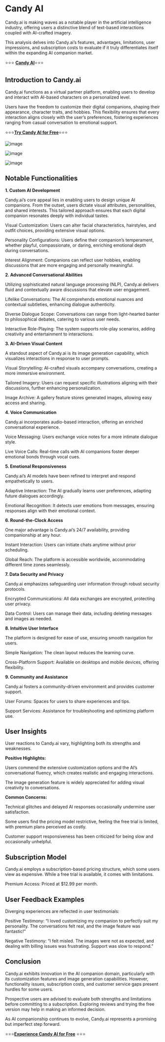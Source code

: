 # Candy AI

Candy.ai is making waves as a notable player in the artificial intelligence industry, offering users a distinctive blend of text-based interactions coupled with AI-crafted imagery.

This analysis delves into Candy.ai’s features, advantages, limitations, user impressions, and subscription costs to evaluate if it truly differentiates itself within the expanding AI companion market.

⭐⭐⭐ [**Candy AI**](https://candy.ai/?via=e9800beabc)⭐⭐⭐


## Introduction to Candy.ai

Candy.ai functions as a virtual partner platform, enabling users to develop and interact with AI-based characters on a personalized level.

Users have the freedom to customize their digital companions, shaping their appearance, character traits, and hobbies. This flexibility ensures that every interaction aligns closely with the user’s preferences, fostering experiences ranging from casual conversation to emotional support.

⭐⭐⭐[**Try Candy AI for Free**](https://candy.ai/?via=e9800beabc)⭐⭐⭐


![image](https://github.com/user-attachments/assets/ff91fa11-93cc-41f5-ba38-5ddd97a0a929)

![image](https://github.com/user-attachments/assets/31730772-d93e-41e1-8692-fe8596af836c)

![image](https://github.com/user-attachments/assets/412e83da-d5d3-4c60-8acb-920c7a070d87)


## Notable Functionalities


**1. Custom AI Development**

Candy.ai’s core appeal lies in enabling users to design unique AI companions. From the outset, users dictate visual attributes, personalities, and shared interests. This tailored approach ensures that each digital companion resonates deeply with individual tastes.

Visual Customization: Users can alter facial characteristics, hairstyles, and outfit choices, providing extensive visual options.

Personality Configurations: Users define their companion’s temperament, whether playful, compassionate, or daring, enriching emotional depth during conversations.

Interest Alignment: Companions can reflect user hobbies, enabling discussions that are more engaging and personally meaningful.


**2. Advanced Conversational Abilities**

Utilizing sophisticated natural language processing (NLP), Candy.ai delivers fluid and contextually aware discussions that elevate user engagement.

Lifelike Conversations: The AI comprehends emotional nuances and contextual subtleties, enhancing dialogue authenticity.

Diverse Dialogue Scope: Conversations can range from light-hearted banter to philosophical debates, catering to various user needs.

Interactive Role-Playing: The system supports role-play scenarios, adding creativity and entertainment to interactions.


**3. AI-Driven Visual Content**

A standout aspect of Candy.ai is its image generation capability, which visualizes interactions in response to user prompts.

Visual Storytelling: AI-crafted visuals accompany conversations, creating a more immersive environment.

Tailored Imagery: Users can request specific illustrations aligning with their discussions, further enhancing personalization.

Image Archive: A gallery feature stores generated images, allowing easy access and sharing.


**4. Voice Communication**

Candy.ai incorporates audio-based interaction, offering an enriched conversational experience.

Voice Messaging: Users exchange voice notes for a more intimate dialogue style.

Live Voice Calls: Real-time calls with AI companions foster deeper emotional bonds through vocal cues.


**5. Emotional Responsiveness**

Candy.ai’s AI models have been refined to interpret and respond empathetically to users.

Adaptive Interaction: The AI gradually learns user preferences, adapting future dialogues accordingly.

Emotional Recognition: It detects user emotions from messages, ensuring responses align with their emotional context.


**6. Round-the-Clock Access**

One major advantage is Candy.ai’s 24/7 availability, providing companionship at any hour.

Instant Interaction: Users can initiate chats anytime without prior scheduling.

Global Reach: The platform is accessible worldwide, accommodating different time zones seamlessly.


**7. Data Security and Privacy**

Candy.ai emphasizes safeguarding user information through robust security protocols.

Encrypted Communications: All data exchanges are encrypted, protecting user privacy.

Data Control: Users can manage their data, including deleting messages and images as needed.


**8. Intuitive User Interface**

The platform is designed for ease of use, ensuring smooth navigation for users.

Simple Navigation: The clean layout reduces the learning curve.

Cross-Platform Support: Available on desktops and mobile devices, offering flexibility.


**9. Community and Assistance**

Candy.ai fosters a community-driven environment and provides customer support.

User Forums: Spaces for users to share experiences and tips.

Support Services: Assistance for troubleshooting and optimizing platform use.


## User Insights

User reactions to Candy.ai vary, highlighting both its strengths and weaknesses.

**Positive Highlights:**

Users commend the extensive customization options and the AI’s conversational fluency, which creates realistic and engaging interactions.

The image generation feature is widely appreciated for adding visual creativity to conversations.

**Common Concerns:**

Technical glitches and delayed AI responses occasionally undermine user satisfaction.

Some users find the pricing model restrictive, feeling the free trial is limited, with premium plans perceived as costly.

Customer support responsiveness has been criticized for being slow and occasionally unhelpful.


## Subscription Model

Candy.ai employs a subscription-based pricing structure, which some users view as expensive. While a free trial is available, it comes with limitations.

Premium Access: Priced at $12.99 per month.


## User Feedback Examples

Diverging experiences are reflected in user testimonials:

Positive Testimony: “I loved customizing my companion to perfectly suit my personality. The conversations felt real, and the image feature was fantastic!”

Negative Testimony: “I felt misled. The images were not as expected, and dealing with billing issues was frustrating. Support was slow to respond.”


## Conclusion

Candy.ai exhibits innovation in the AI companion domain, particularly with its customization features and image generation capabilities. However, functionality issues, subscription costs, and customer service gaps present hurdles for some users.

Prospective users are advised to evaluate both strengths and limitations before committing to a subscription. Exploring reviews and trying the free version may help in making an informed decision.

As AI companionship continues to evolve, Candy.ai represents a promising but imperfect step forward.

⭐⭐⭐[**Experience Candy AI for Free**](https://candy.ai/?via=e9800beabc) ⭐⭐⭐

